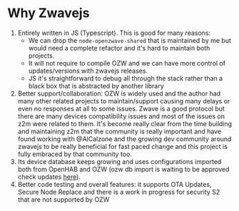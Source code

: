 # Why Zwavejs

1. Entirely written in JS (Typescript). This is good for many reasons:
   - We can drop the `node-openzwave-shared` that is maintained by me but would need a complete refactor and it's hard to maintain both projects.
   - It will not require to compile OZW and we can have more control of updates/versions with zwavejs releases.
   - JS it's straightforward to debug all through the stack rather than a black box that is abstracted by another library
2. Better support/collaboration: OZW is widely used and the author had many other related projects to maintain/support causing many delays or even no responses at all to some issues. Zwave is a good protocol but there are many devices compatibility issues and most of the issues on z2m were related to them. It's become really clear from the time building and maintaining z2m that the community is really important and have found working with @AlCalzone and the growing dev community around zwavejs to be really beneficial for fast paced change and this project is fully embraced by that community too.
3. Its device database keeps growing and uses configurations imported both from OpenHAB and OZW (ozw db import is waiting to be approved check updates [here](https://github.com/OpenZWave/open-zwave/issues/2461)).
4. Better code testing and overall features: it supports OTA Updates, Secure Node Replace and there is a work in progress for security S2 that are not supported by OZW
